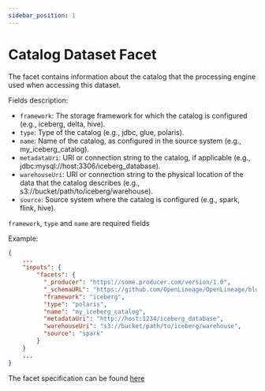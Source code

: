 ```yaml
---
sidebar_position: 1
---
```


# Catalog Dataset Facet

The facet contains information about the catalog that the processing engine
used when accessing this dataset.

Fields description:
- `framework`: The storage framework for which the catalog is configured (e.g., iceberg, delta, hive).
- `type`: Type of the catalog (e.g., jdbc, glue, polaris).
- `name`: Name of the catalog, as configured in the source system (e.g., my_iceberg_catalog).
- `metadataUri`: URI or connection string to the catalog, if applicable (e.g., jdbc:mysql://host:3306/iceberg_database).
- `warehouseUri`: URI or connection string to the physical location of the data that the catalog describes (e.g., s3://bucket/path/to/iceberg/warehouse).
- `source`: Source system where the catalog is configured (e.g., spark, flink, hive).

`framework`, `type` and `name` are required fields

Example:

```json
{
    ...
    "inputs": {
        "facets": {
          "_producer": "https://some.producer.com/version/1.0",
          "_schemaURL": "https://github.com/OpenLineage/OpenLineage/blob/main/spec/facets/CatalogDatasetFacet.json",
          "framework": "iceberg",
          "type": "polaris",
          "name": "my_iceberg_catalog",
          "metadataUri": "http://host:1234/iceberg_database",
          "warehouseUri": "s3://bucket/path/to/iceberg/warehouse",
          "source": "spark"
        }
    }
    ...
}
```


The facet specification can be found [here](https://openlineage.io/spec/facets/1-0-0/CatalogDatasetFacet.json)